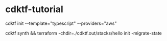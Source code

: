 # cdktf-tutorial

cdktf init --template="typescript" --providers="aws"

cdktf synth && terraform -chdir=./cdktf.out/stacks/hello init -migrate-state
